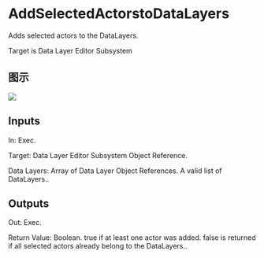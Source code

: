 # AddSelectedActorstoDataLayers

Adds selected actors to the DataLayers.

Target is Data Layer Editor Subsystem

## 图示

![]($-20221218-18344507.png)

## Inputs

In: Exec.

Target: Data Layer Editor Subsystem Object Reference.

Data Layers: Array of Data Layer Object References. A valid list of DataLayers..  

## Outputs

Out: Exec.

Return Value: Boolean. true if at least one actor was added. false is returned if all selected actors already belong to the DataLayers..

